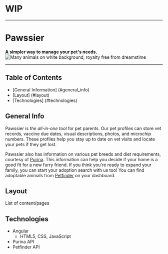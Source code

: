 # WIP
- - - -
# Pawssier
**A simpler way to manage your pet's needs.**
![Many animals on white background, royalty free from dreamstime](https://thumbs.dreamstime.com/b/dogs-cats-isolated-different-against-white-background-96932856.jpg)
- - - -
## Table of Contents
* [General Information] (#general_info)
* [Layout] (#layout)
* [Technologies] (#technologies)

## General Info
Pawssier is _the all-in-one tool_ for pet parents. Our pet profiles can store vet records, vaccine due dates, visual descriptions, photos, and microchip numbers. These profiles help you stay up to date on vet visits and locate your pets if they get lost.

Pawssier also has information on various pet breeds and diet requirements, courtesy of [Purina](https://www.purina.com/). This information can help you decide if your home is a good fit for a new furry friend. If you think you're ready to expand your family, you can start your adoption search with us too! You can find adoptable animals from [Petfinder](https://www.petfinder.com/) on your dashboard.

## Layout
List of content/pages

## Technologies
* Angular
    * HTML5, CSS, JavaScript
* Purina API
* Petfinder API
